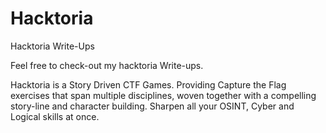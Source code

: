 # Hacktoria
Hacktoria Write-Ups


Feel free to check-out my hacktoria Write-ups.

Hacktoria is a Story Driven CTF Games. Providing Capture the Flag exercises that span multiple disciplines, woven together with a compelling story-line and character building. Sharpen all your OSINT, Cyber and Logical skills at once.
